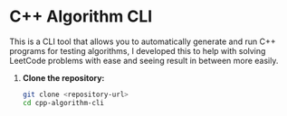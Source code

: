 # C++ Algorithm CLI

This is a CLI tool that allows you to automatically generate and run C++ programs for testing algorithms, I developed this to help with solving LeetCode problems with ease and seeing result in between more easily.


1. **Clone the repository:**

   ```sh
   git clone <repository-url>
   cd cpp-algorithm-cli
